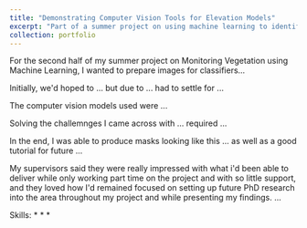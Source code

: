 ```yaml
---
title: "Demonstrating Computer Vision Tools for Elevation Models"
excerpt: "Part of a summer project on using machine learning to identify plant species from drone images. Learned about and implemented cutting edge computer vision models and demonstrated their strengths and weakness for a dataset of field images in East Ayrshire from the project.<br/><img src='/images/unsam.jpg' width='400'>"
collection: portfolio
---
```


For the second half of my summer project on Monitoring Vegetation using Machine Learning, I wanted to prepare images for classifiers...

Initially, we'd hoped to ... but due to ... had to settle for ...

The computer vision models used were ...

Solving the challemnges I came across with ... required ...

In the end, I was able to produce masks looking like this ... as well as a good tutorial for future ...

My supervisors said they were really impressed with what i'd been able to deliver while only working part time on the project and with so little support, and they loved how I'd remained focused on setting up future PhD research into the area throughout my project and while presenting my findings. ...

Skills:
 * 
 *
 *
